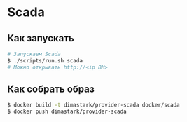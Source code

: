 # Scada

## Как запускать
```sh
# Запускаем Scada
$ ./scripts/run.sh scada
# Можно открывать http://<ip ВМ>
```

## Как собрать образ
```sh
$ docker build -t dimastark/provider-scada docker/scada
$ docker push dimastark/provider-scada
```
